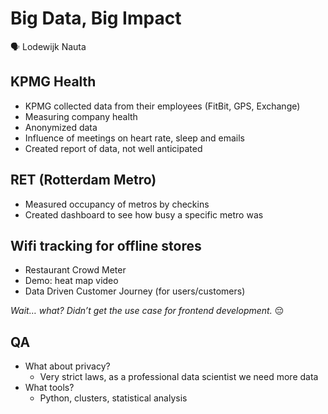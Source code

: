 # Big Data, Big Impact

🗣 Lodewijk Nauta

## KPMG Health

- KPMG collected data from their employees (FitBit, GPS, Exchange)
- Measuring company health
- Anonymized data
- Influence of meetings on heart rate, sleep and emails
- Created report of data, not well anticipated

## RET (Rotterdam Metro)

- Measured occupancy of metros by checkins
- Created dashboard to see how busy a specific metro was

## Wifi tracking for offline stores

- Restaurant Crowd Meter
- Demo: heat map video
- Data Driven Customer Journey (for users/customers)

*Wait… what? Didn’t get the use case for frontend development.* 😔

## QA

- What about privacy?
  - Very strict laws, as a professional data scientist we need more data
- What tools?
  - Python, clusters, statistical analysis
